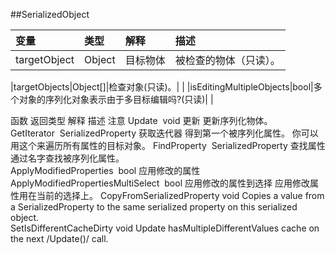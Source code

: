 ##SerializedObject


|变量|类型|解释|描述|
|:--|:--|:--|:--|
|targetObject|Object|目标物体|被检查的物体（只读）。|
|targetObjects|Object[]|检查对象(只读)。| |
|isEditingMultipleObjects|bool|多个对象的序列化对象表示由于多目标编辑吗?(只读)| |

	
		
								函数	返回类型	解释	描述	注意Update 	void	更新	更新序列化物体。	GetIterator 	SerializedProperty	获取迭代器	得到第一个被序列化属性。	你可以用这个来遍历所有属性的目标对象。FindProperty 	SerializedProperty	查找属性	通过名字查找被序列化属性。	ApplyModifiedProperties 	bool	应用修改的属性		ApplyModifiedPropertiesMultiSelect 	bool	应用修改的属性到选择	应用修改属性用在当前的选择上。	CopyFromSerializedProperty	void	Copies a value from a SerializedProperty to the same serialized property on this serialized object.		SetIsDifferentCacheDirty	void	Update hasMultipleDifferentValues cache on the next /Update()/ call.		